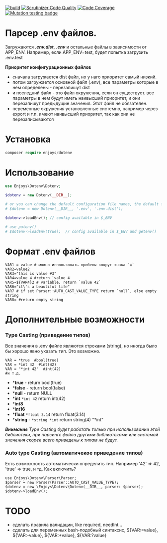 [![build](https://github.com/Enjoyzz/dotenv/actions/workflows/build.yml/badge.svg)](https://github.com/Enjoyzz/dotenv/actions/workflows/build.yml)
[![Scrutinizer Code Quality](https://scrutinizer-ci.com/g/Enjoyzz/dotenv/badges/quality-score.png?b=master)](https://scrutinizer-ci.com/g/Enjoyzz/dotenv/?branch=master)
[![Code Coverage](https://scrutinizer-ci.com/g/Enjoyzz/dotenv/badges/coverage.png?b=master)](https://scrutinizer-ci.com/g/Enjoyzz/dotenv/?branch=master)
[![Mutation testing badge](https://img.shields.io/endpoint?style=flat&url=https%3A%2F%2Fbadge-api.stryker-mutator.io%2Fgithub.com%2FEnjoyzz%2Fdotenv%2Fmaster)](https://dashboard.stryker-mutator.io/reports/github.com/Enjoyzz/dotenv/master)

# Парсер .env файлов.

Загружаются ***.env.dist***, ***.env*** и остальные файлы в зависимости от APP_ENV. Например, если APP_ENV=test, будет попытка
загрузить .env.test

**Приоритет конфигурационных файлов**

- сначала загружается dist файл, но у наго приоритет самый низкий.
- потом загружается основной файл (.env), все параметры которые в нём определены - перезапишут dist
- и последний файл - это файл окружения, если он существует. все параметры в нем будут иметь наивысший приоритет, и они
  перезапишут предыдущие значения. Этот файл не обязателен.
- переменные окружения установленные системно, например через export и т.п. имеют наивысший приоритет, так как они не
  перезаписываются

# Установка

```php 
composer require enjoys/dotenv
```

# Использование

```php
use Enjoys\Dotenv\Dotenv;
 
$dotenv = new Dotenv(__DIR__);

# or you can change the default configuration file names, the default file name is specified
# $dotenv = new Dotenv(__DIR__, '.env', '.env.dist');

$dotenv->loadEnv(); // config available in $_ENV

# use putenv()
# $dotenv->loadEnv(true);  // config available in $_ENV and getenv()
```

# Формат .env файлов
```shell
VAR1 = value # можно использовать пробелы вокруг знака `=`
VAR2=value2
VAR3="this is value #3"
VAR4=value 4 #return `value 4
VAR5=${VAR4}2 # variable, return `value 42`
VAR6="it\'s a beautiful life"
VAR7 # if set Parser::AUTO_CAST_VALUE_TYPE return `null`, else empty string
VAR8= #return empty string
```

# Дополнительные возможности
### Type Casting (приведение типов)
Все значения в .env файле являются строками (string), но иногда было бы хорошо явно указать тип.
Это возможно.
```shell
VAR = *true  #bool(true)
VAR = *int 42  #int(42)
VAR = "*int 42"  #int(42)
#и т.д.
```
- ***true** - return bool(true)
- ***false** - return bool(false)
- ***null** - return NULL
- ***int** `*int 42` return int(42)
- ***int8**
- ***int16**
- ***float** `*float 3.14`  return float(3.14)
- ***string** - `*string *int` return string(4) "*int"

***Внимание***
_Type Casting будет работать только при использовании этой библиотеки, при парсинге файла другими библиотеками или системой значения скорее всего приведены к типам не будут._

### Auto type Casting (автоматичекое приведение типов)
Есть возможность автоматически определить тип. Например '42' => 42, 'true' => true, и тд.
Как включить?
```injectablephp
use Enjoys\Dotenv\Parser\Parser;
$parser = new Parser(Parser::AUTO_CAST_VALUE_TYPE);
$dotenv = new \Enjoys\Dotenv\Dotenv(__DIR__, parser: $parser);
$dotenv->loadEnv();
```

# TODO
- сделать правила валидации, like required, needInt...
- сделать для переменных bash-подобный синтаксис, ${VAR:=value}, ${VAR:-value}, ${VAR:+value}, ${VAR:?value}

